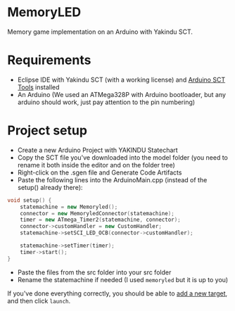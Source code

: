 # MemoryLED
Memory game implementation on an Arduino with Yakindu SCT.

# Requirements

* Eclipse IDE with Yakindu SCT (with a working license) and [Arduino SCT Tools](https://github.com/wendehals/arduino_sct_tools) installed
* An Arduino (We used an ATMega328P with Arduino bootloader, but any arduino should work, just pay attention to the pin numbering)

# Project setup

* Create a new Arduino Project with YAKINDU Statechart
* Copy the SCT file you've downloaded into the model folder (you need to rename it both inside the editor and on the folder tree)
* Right-click on the .sgen file and Generate Code Artifacts
* Paste the following lines into the ArduinoMain.cpp (instead of the setup() already there):
```C++
void setup() {
	statemachine = new Memoryled();
	connector = new MemoryledConnector(statemachine);
	timer = new ATmega_Timer2(statemachine, connector);
	connector->customHandler = new CustomHandler;
	statemachine->setSCI_LED_OCB(connector->customHandler);

	statemachine->setTimer(timer);
	timer->start();
}
```
* Paste the files from the src folder into your src folder
* Rename the statemachine if needed (I used `memoryled` but it is up to you)

If you've done everything correctly, you should be able to [add a new target](https://github.com/wendehals/arduino_sct_tools/blob/master/plugins/org.yakindu.sct.arduino.help/md/ArduinoToolchainSetup.md), and then click `launch`.
